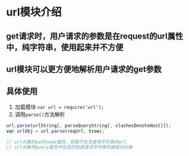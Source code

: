 # url模块介绍 


## get请求时，用户请求的参数是在request的url属性中，纯字符串，使用起来并不方便

## url模块可以更方便地解析用户请求的get参数

## 具体使用
1. 加载模块 `var url = require('url');`
2. 调用`parse()`方法解析
```javascript
url.parse(urlString[, parseQueryString[, slashesDenoteHost]]);
var urlObj = url.parse(reqUrl, true);

// url对象的pathname属性，获取不包含查询字符串的url
// url对象的query属性中包含的就是请求字符串的键值对对象
```